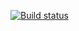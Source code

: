 [![Build status](https://ci.appveyor.com/api/projects/status/aijfgn4j4bvdvt9y/branch/master?svg=true)](https://ci.appveyor.com/project/Akstel/netology-postman-echo/branch/master)